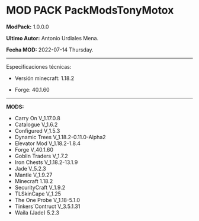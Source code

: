 # MOD PACK PackModsTonyMotox

**ModPack:** 1.0.0.0

**Ultimo Autor:** Antonio Urdiales Mena.

**Fecha MOD:** 2022-07-14 Thursday.


------------

Especificaciones técnicas:

- Versión minecraft: 1.18.2 

- Forge: 40.1.60

------------

**MODS:**
- Carry On V_1.17.0.8
- Catalogue V_1.6.2
- Configured V_1.5.3
- Dynamic Trees V_1.18.2-0.11.0-Alpha2
- Elevator Mod V_1.18.2-1.8.4
- Forge V_40.1.60
- Goblin Traders V_1.7.2
- Iron Chests V_1.18.2-13.1.9
- Jade V_5.2.3
- Mantle V_1.9.27
- Minecraft 1.18.2
- SecurityCraft V_1.9.2
- TLSkinCape V_1.25
- The One Probe V_1.18-5.1.0
- Tinkers´Contruct V_3.5.1.31
- Waila (Jade) 5.2.3
